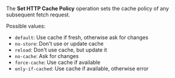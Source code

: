 The **Set HTTP Cache Policy** operation sets the cache policy of any subsequent fetch request.

Possible values:
- `default`: Use cache if fresh, otherwise ask for changes
- `no-store`: Don't use or update cache
- `reload`: Don't use cache, but update it
- `no-cache`: Ask for changes
- `force-cache`: Use cache if available
- `only-if-cached`: Use cache if available, otherwise error
